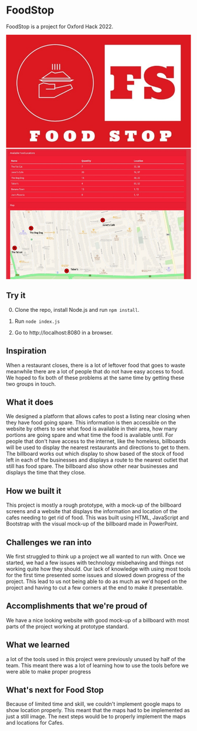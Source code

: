 # FoodStop

FoodStop is a project for Oxford Hack 2022.

![FoodStop Logo](/images/logo.jpg)
![Screenshot of customer page](/images/customer-screenshot.jpg)

## Try it

0. Clone the repo, install Node.js and run `npm install`.

1. Run `node index.js`

2. Go to http://localhost:8080 in a browser.

## Inspiration
When a restaurant closes, there is a lot of leftover food that goes to waste meanwhile there are a lot of people that do not have easy access to food.
We hoped to fix both of these problems at the same time by getting these two groups in touch.

## What it does
We designed a platform that allows cafes to post a listing near closing when they have food going spare. This information is then accessible on the website by others to see what food is available in their area, how many portions are going spare and what time the food is available until. For people that don't have access to the internet, like the homeless,  billboards will be used to display the nearest restaurants and directions to get to them. The billboard works out which display to show based of the stock of food left in each of the businesses and displays a route to the nearest outlet that still has food spare. The billboard also show other near businesses and displays the time that they close. 

## How we built it
This project is mostly a rough prototype, with a mock-up of the billboard screens and a website that displays the information and location of the cafes needing to get rid of food. This was built using HTML, JavaScript and Bootstrap with the visual mock-up of the billboard made in PowerPoint. 

## Challenges we ran into
We first struggled to think up a project we all wanted to run with. Once we started, we had a few issues with technology misbehaving and things not working quite how they should. Our lack of knowledge with using most tools for the first time presented some issues and slowed down progress of the project. This lead to us not being able to do as much as we'd hoped on the project and having to cut a few corners at the end to make it presentable.

## Accomplishments that we're proud of
We have a nice looking website with good mock-up of a billboard with most parts of the project working at prototype standard. 

## What we learned
a lot of the tools used in this project were previously unused by half of the team. This meant there was a lot of learning how to use the tools before we were able to make proper progress

## What's next for Food Stop
Because of limited time and skill, we couldn't implement google maps to show location properly. This meant that the maps had to be implemented as just a still image. The next steps would be to properly implement the maps and locations for Cafes.